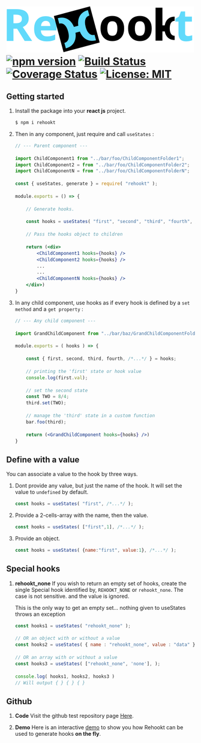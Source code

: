 # <img id="rehookt-logo" src="https://raw.githubusercontent.com/ManuUseGitHub/Rehookt/master/rehookt_logo.svg"> <br/>[![npm version](https://badge.fury.io/js/rehookt.svg)](https://badge.fury.io/js/rehookt) [![Build Status](https://travis-ci.com/ManuUseGitHub/Rehookt.svg?branch=master)](https://travis-ci.com/ManuUseGitHub/Rehookt) [![Coverage Status](https://coveralls.io/repos/github/ManuUseGitHub/Rehookt/badge.svg?branch=master)](https://coveralls.io/github/ManuUseGitHub/Rehookt?branch=master) [![License: MIT](https://img.shields.io/badge/License-MIT-61dafb.svg)](https://github.com/ManuUseGitHub/Rehookt/blob/master/LICENSE)

## Getting started

1. Install the package into your <b>react js</b> project.
    ```bash
    $ npm i rehookt
    ```
1. Then in any component, just require and call `useStates` :
    ```jsx
    // --- Parent component ---

    import ChildComponent1 from "../bar/foo/ChildComponentFolder1";
    import ChildComponent2 = from "../bar/foo/ChildComponentFolder2";
    import ChildComponentN = from "../bar/foo/ChildComponentFolderN";

    const { useStates, generate } = require( "rehookt" );

    module.exports = () => {

        // Generate hooks.

        const hooks = useStates( "first", "second", "third", "fourth", /*...*/ );

        // Pass the hooks object to children
    
        return (<div>
            <ChildComponent1 hooks={hooks} />
            <ChildComponent2 hooks={hooks} />
            ...
            ...
            <ChildComponentN hooks={hooks} />
        </div>)
    }
    ```
1. In any child component, use hooks as if every hook is defined by a `set method` and a `get property` :
    ```jsx
    // --- Any child component ---

    import GrandChildComponent from "../bar/baz/GrandChildComponentFolder";
    
    module.exports = ( hooks ) => {

        const { first, second, third, fourth, /*...*/ } = hooks;

        // printing the 'first' state or hook value
        console.log(first.val);

        // set the second state 
        const TWO = 8/4;
        third.set(TWO);

        // manage the 'third' state in a custom function
        bar.foo(third);

        return (<GrandChildComponent hooks={hooks} />)
    }
    ```
## Define with a value
You can associate a value to the hook by three ways.
1. Dont provide any value, but just the name of the hook. It will set the value to `undefined` by default.
    ```jsx
    const hooks = useStates( "first", /*...*/ );
    ```
1. Provide a 2-cells-array with the name, then the value.
    ```jsx
    const hooks = useStates( ["first",1], /*...*/ );
    ```
1. Provide an object.
    ```jsx
    const hooks = useStates( {name:"first", value:1}, /*...*/ );
    ```
    
## Special hooks
1. **rehookt_none**
    If you wish to return an empty set of hooks, create the single Special hook identified by, `REHOOKT_NONE` or `rehookt_none`. The case is not sensitive. and the value is ignored.

    This is the only way to get an empty set... nothing given to useStates throws an exception
    ```jsx
    const hooks1 = useStates( "rehookt_none" );
    
    // OR an object with or without a value
    const hooks2 = useStates( { name : "rehookt_none", value : "data" }, );
    
    // OR an array with or without a value
    const hooks3 = useStates( ["rehookt_none", 'none'], );

    console.log( hooks1, hooks2, hooks3 )
    // Will output { } { } { }
    ```

## Github
1. **Code**
Visit the github test repository page [Here](https://github.com/ManuUseGitHub/Rehookt/blob/master/rehookt/index.js).

1. **Demo**
Here is an interactive [demo](https://github.com/ManuUseGitHub/Rehookt/tree/master/demo) to show you how Rehookt can be used to generate hooks **on the fly**.